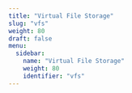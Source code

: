 ```yaml
---
title: "Virtual File Storage"
slug: "vfs"
weight: 80
draft: false
menu:
  sidebar:
    name: "Virtual File Storage"
    weight: 80
    identifier: "vfs"
---
```

